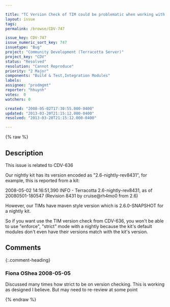 ```yaml
---

title: "TC Version Check of TIM could be problematic when working with a nightly kit"
layout: issue
tags: 
permalink: /browse/CDV-747

issue_key: CDV-747
issue_numeric_sort_key: 747
issuetype: "Bug"
project: "Community Development (Terracotta Server)"
project_key: "CDV"
status: "Resolved"
resolution: "Cannot Reproduce"
priority: "2 Major"
components: "Build & Test,Integration Modules"
labels: 
assignee: "prodmgmt"
reporter: "hhuynh"
votes:  0
watchers: 0

created: "2008-05-02T17:30:55.000-0400"
updated: "2013-03-20T21:15:12.000-0400"
resolved: "2013-03-20T21:15:12.000-0400"

---
```




{% raw %}



## Description

<div markdown="1" class="description">

This issue is related to CDV-636

Our nightly kit has its version encoded as "2.6-nightly-rev8431", for example, this is reported from a kit:

2008-05-02 14:16:51,390 INFO - Terracotta 2.6-nightly-rev8431, as of 20080501-180547 (Revision 8431 by cruise@rh4mo0 from 2.6)

However, our TIMs have maven style version which is 2.6.0-SNAPSHOT for a nightly kit.

So if you want use the TIM version check from CDV-636, you won't be able to use "enforce", "strict" mode with a nightly because the kit's default modules don't even have their versions match with the kit's version.

</div>

## Comments


{:.comment-heading}
### **Fiona OShea** <span class="date">2008-05-05</span>

<div markdown="1" class="comment">

Discussed many times how strict to be on version checking. This is working as designed I believe. But may need to re-review at some point

</div>



{% endraw %}
